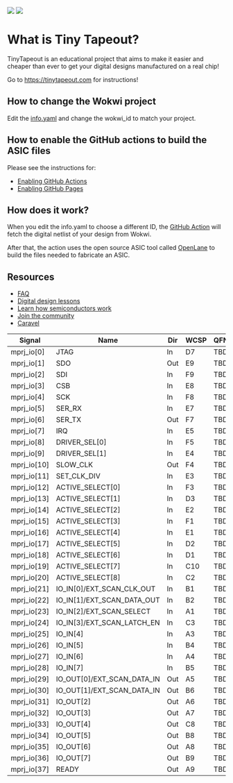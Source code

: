 ![](../../workflows/gds/badge.svg) ![](../../workflows/docs/badge.svg)

# What is Tiny Tapeout?

TinyTapeout is an educational project that aims to make it easier and cheaper than ever to get your digital designs manufactured on a real chip!

Go to https://tinytapeout.com for instructions!

## How to change the Wokwi project

Edit the [info.yaml](info.yaml) and change the wokwi_id to match your project.

## How to enable the GitHub actions to build the ASIC files

Please see the instructions for:

* [Enabling GitHub Actions](https://tinytapeout.com/faq/#when-i-commit-my-change-the-gds-action-isnt-running)
* [Enabling GitHub Pages](https://tinytapeout.com/faq/#my-github-action-is-failing-on-the-pages-part)

## How does it work?

When you edit the info.yaml to choose a different ID, the [GitHub Action](.github/workflows/gds.yaml) will fetch the digital netlist of your design from Wokwi.

After that, the action uses the open source ASIC tool called [OpenLane](https://www.zerotoasiccourse.com/terminology/openlane/) to build the files needed to fabricate an ASIC.

## Resources

* [FAQ](https://tinytapeout.com/faq/)
* [Digital design lessons](https://tinytapeout.com/digital_design/)
* [Learn how semiconductors work](https://tinytapeout.com/siliwiz/)
* [Join the community](https://discord.gg/rPK2nSjxy8)
* [Caravel](https://caravel-harness.readthedocs.io/en/latest/)

| Signal      | Name                        | Dir | WCSP | QFN | PCB |
|---          |---                          |---  |---   |---  |---  |
| mprj_io[0]  | JTAG                        | In  | D7   | TBD | TBD |
| mprj_io[1]  | SDO                         | Out | E9   | TBD | TBD |
| mprj_io[2]  | SDI                         | In  | F9   | TBD | TBD |
| mprj_io[3]  | CSB                         | In  | E8   | TBD | TBD |
| mprj_io[4]  | SCK                         | In  | F8   | TBD | TBD |
| mprj_io[5]  | SER_RX                      | In  | E7   | TBD | TBD |
| mprj_io[6]  | SER_TX                      | Out | F7   | TBD | TBD |
| mprj_io[7]  | IRQ                         | In  | E5   | TBD | TBD |
| mprj_io[8]  | DRIVER_SEL[0]               | In  | F5   | TBD | TBD |
| mprj_io[9]  | DRIVER_SEL[1]               | In  | E4   | TBD | TBD |
| mprj_io[10] | SLOW_CLK                    | Out | F4   | TBD | TBD |
| mprj_io[11] | SET_CLK_DIV                 | In  | E3   | TBD | TBD |
| mprj_io[12] | ACTIVE_SELECT[0]            | In  | F3   | TBD | TBD |
| mprj_io[13] | ACTIVE_SELECT[1]            | In  | D3   | TBD | TBD |
| mprj_io[14] | ACTIVE_SELECT[2]            | In  | E2   | TBD | TBD |
| mprj_io[15] | ACTIVE_SELECT[3]            | In  | F1   | TBD | TBD |
| mprj_io[16] | ACTIVE_SELECT[4]            | In  | E1   | TBD | TBD |
| mprj_io[17] | ACTIVE_SELECT[5]            | In  | D2   | TBD | TBD |
| mprj_io[18] | ACTIVE_SELECT[6]            | In  | D1   | TBD | TBD |
| mprj_io[19] | ACTIVE_SELECT[7]            | In  | C10  | TBD | TBD |
| mprj_io[20] | ACTIVE_SELECT[8]            | In  | C2   | TBD | TBD |
| mprj_io[21] | IO_IN[0]/EXT_SCAN_CLK_OUT   | In  | B1   | TBD | TBD |
| mprj_io[22] | IO_IN[1]/EXT_SCAN_DATA_OUT  | In  | B2   | TBD | TBD |
| mprj_io[23] | IO_IN[2]/EXT_SCAN_SELECT    | In  | A1   | TBD | TBD |
| mprj_io[24] | IO_IN[3]/EXT_SCAN_LATCH_EN  | In  | C3   | TBD | TBD |
| mprj_io[25] | IO_IN[4]                    | In  | A3   | TBD | TBD |
| mprj_io[26] | IO_IN[5]                    | In  | B4   | TBD | TBD |
| mprj_io[27] | IO_IN[6]                    | In  | A4   | TBD | TBD |
| mprj_io[28] | IO_IN[7]                    | In  | B5   | TBD | TBD |
| mprj_io[29] | IO_OUT[0]/EXT_SCAN_DATA_IN  | Out | A5   | TBD | TBD |
| mprj_io[30] | IO_OUT[1]/EXT_SCAN_DATA_IN  | Out | B6   | TBD | TBD |
| mprj_io[31] | IO_OUT[2]                   | Out | A6   | TBD | TBD |
| mprj_io[32] | IO_OUT[3]                   | Out | A7   | TBD | TBD |
| mprj_io[33] | IO_OUT[4]                   | Out | C8   | TBD | TBD |
| mprj_io[34] | IO_OUT[5]                   | Out | B8   | TBD | TBD |
| mprj_io[35] | IO_OUT[6]                   | Out | A8   | TBD | TBD |
| mprj_io[36] | IO_OUT[7]                   | Out | B9   | TBD | TBD |
| mprj_io[37] | READY                       | Out | A9   | TBD | TBD |
